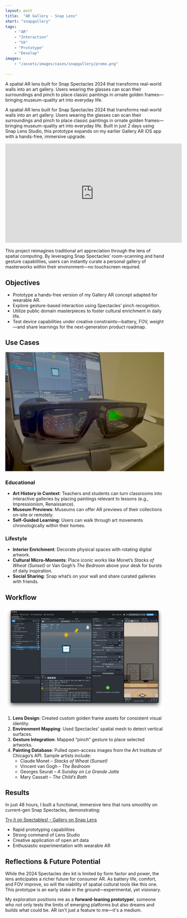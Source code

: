 ```yaml
---
layout: post
title:  "AR Gallery - Snap Lens"
short: "snapgallery"
tags:
    - "AR"
    - "Interaction"
    - "UX"
    - "Prototype"
    - "Develop"
images: 
    - "/assets/images/cases/snapgallery/promo.png"

---
```

<!--summary-->

A spatial AR lens built for Snap Spectacles 2024 that transforms real-world walls into an art gallery. Users wearing the glasses can scan their surroundings and pinch to place classic paintings in ornate golden frames—bringing museum-quality art into everyday life.

<!--more-->

A spatial AR lens built for Snap Spectacles 2024 that transforms real-world walls into an art gallery. Users wearing the glasses can scan their surroundings and pinch to place classic paintings in ornate golden frames—bringing museum-quality art into everyday life. Built in just 2 days using Snap Lens Studio, this prototype expands on my earlier Gallery AR iOS app with a hands-free, immersive upgrade.

<div style="padding:0;position:relative;"><iframe width="560" height="315" src="https://www.youtube.com/embed/GzOOU6K3dog?si=Tutth2EH-g3l9rCe" title="YouTube video player" frameborder="0" allow="accelerometer; autoplay; clipboard-write; encrypted-media; gyroscope; picture-in-picture; web-share" referrerpolicy="strict-origin-when-cross-origin" allowfullscreen></iframe></div>

This project reimagines traditional art appreciation through the lens of spatial computing. By leveraging Snap Spectacles’ room-scanning and hand gesture capabilities, users can instantly curate a personal gallery of masterworks within their environment—no touchscreen required.

## Objectives

- Prototype a hands-free version of my Gallery AR concept adapted for wearable AR.
- Explore gesture-based interaction using Spectacles’ pinch recognition.
- Utilize public domain masterpieces to foster cultural enrichment in daily life.
- Test device capabilities under creative constraints—battery, FOV, weight—and share learnings for the next-generation product roadmap.

## Use Cases

![Snap Spectacles](/assets/images/cases/snapgallery/spectacles.png)

### Educational

- **Art History in Context**: Teachers and students can turn classrooms into interactive galleries by placing paintings relevant to lessons (e.g., Impressionism, Renaissance).
- **Museum Previews**: Museums can offer AR previews of their collections on-site or remotely.
- **Self-Guided Learning**: Users can walk through art movements chronologically within their homes.

### Lifestyle

- **Interior Enrichment**: Decorate physical spaces with rotating digital artwork.
- **Cultural Micro-Moments**: Place iconic works like Monet’s *Stacks of Wheat (Sunset)* or Van Gogh’s *The Bedroom* above your desk for bursts of daily inspiration.
- **Social Sharing**: Snap what’s on your wall and share curated galleries with friends.

## Workflow

![Lens Studio](/assets/images/cases/snapgallery/lens_studio.png)

1. **Lens Design**: Created custom golden frame assets for consistent visual identity.
2. **Environment Mapping**: Used Spectacles’ spatial mesh to detect vertical surfaces.
3. **Gesture Integration**: Mapped “pinch” gesture to place selected artworks.
4. **Painting Database**: Pulled open-access images from the Art Institute of Chicago’s API. Sample artists include:
   - Claude Monet – *Stacks of Wheat (Sunset)*
   - Vincent van Gogh – *The Bedroom*
   - Georges Seurat – *A Sunday on La Grande Jatte*
   - Mary Cassatt – *The Child’s Bath*

## Results

In just 48 hours, I built a functional, immersive lens that runs smoothly on current-gen Snap Spectacles, demonstrating:

[Try it on Spectables! - Gallery on Snap Lens](https://www.spectacles.com/lens/fa8598f433e046f3b4847d2ff9c34e30?type=SNAPCODE&metadata=01)

- Rapid prototyping capabilities  
- Strong command of Lens Studio  
- Creative application of open art data  
- Enthusiastic experimentation with wearable AR

## Reflections & Future Potential
While the 2024 Spectacles dev kit is limited by form factor and power, the lens anticipates a richer future for consumer AR. As battery life, comfort, and FOV improve, so will the viability of spatial cultural tools like this one. This prototype is an early stake in the ground—experimental, yet visionary.

My exploration positions me as a **forward-leaning prototyper**, someone who not only tests the limits of emerging platforms but also dreams and builds what could be. AR isn't just a feature to me—it's a medium.